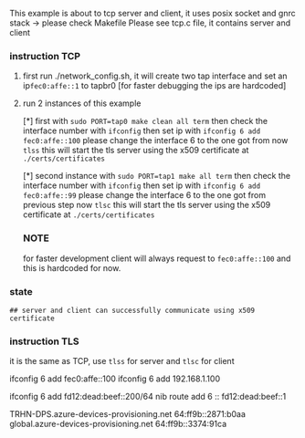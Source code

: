 This example is about to tcp server and client, it uses posix socket and gnrc stack -> please check Makefile
Please see tcp.c file, it contains server and client

### instruction TCP
1. first run ./network_config.sh, it will create two tap interface and set an ip``fec0:affe::1`` to tapbr0 [for faster debugging the ips are hardcoded]
2. run 2 instances of this example

    [*] first with ``sudo PORT=tap0 make clean all term``
                then check the interface number with ``ifconfig``
                then set ip with ``ifconfig 6 add fec0:affe::100`` please change the interface 6 to the one got from 
                now ``tlss`` this will start the tls server using the x509 certificate at ``./certs/certificates``

    [*] second instance with ``sudo PORT=tap1 make all term``
                then check the interface number with ``ifconfig``
                then set ip with ``ifconfig 6 add fec0:affe::99`` please change the interface 6 to the one got from previous step
                now ``tlsc`` this will start the tls server using the x509 certificate at ``./certs/certificates``

    ### NOTE
    for faster development client will always request to ``fec0:affe::100`` and this is hardcoded for now.


### state
    ## server and client can successfully communicate using x509 certificate


### instruction TLS
it is the same as TCP, use ``tlss`` for server and ``tlsc`` for client

ifconfig 6 add fec0:affe::100
ifconfig 6 add 192.168.1.100


ifconfig 6 add fd12:dead:beef::200/64
nib route add 6 :: fd12:dead:beef::1


TRHN-DPS.azure-devices-provisioning.net 64:ff9b::2871:b0aa
global.azure-devices-provisioning.net 64:ff9b::3374:91ca
